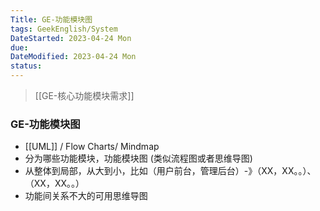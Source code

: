 ```yaml
---
Title: GE-功能模块图
tags: GeekEnglish/System
DateStarted: 2023-04-24 Mon
due:
DateModified: 2023-04-24 Mon
status:
---
```


> [[GE-核心功能模块需求]]

### GE-功能模块图

- [[UML]] / Flow Charts/ Mindmap
- 分为哪些功能模块，功能模块图 (类似流程图或者思维导图)
- 从整体到局部，从大到小，比如（用户前台，管理后台）-》（XX，XX。。）、（XX，XX。。）
- 功能间关系不大的可用思维导图
